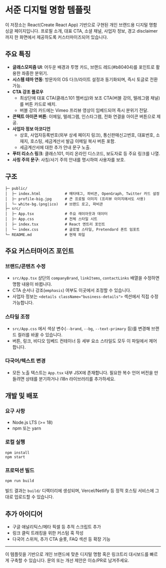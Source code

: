 # 서준 디지털 명함 템플릿

이 저장소는 React(Create React App) 기반으로 구현된 개인 브랜드용 디지털 명함 싱글 페이지입니다. 프로필 소개, 대표 CTA, 소셜 채널, 사업자 정보, 경고
disclaimer까지 한 화면에서 제공하도록 커스터마이즈되어 있습니다.

## 주요 특징

- **글래스모피즘 UI**: 어두운 배경과 투명 카드, 브랜드 레드(#b80404)를 포인트로 활용한 좌중한 분위기.
- **시스템 테마 연동**: 방문자의 OS 다크/라이트 설정과 동기화되며, 즉시 토글로 전환 가능.
- **CTA 강조 플로우**
  - 최상단에 대표 CTA(클래스101 멤버십)와 보조 CTA(버블 강의, 텔레그램 채널)를 버튼 카드로 배치.
  - 버블 강의 카드에는 Vimeo 프리뷰 영상이 임베드되어 즉시 분위기 전달.
- **콘택트 아이콘 버튼**: 이메일, 텔레그램, 인스타그램, 전화 연결을 아이콘 버튼으로 제공.
- **사업자 정보 아코디언**
  - 상호, 사업자등록번호(외부 상세 페이지 링크), 통신판매신고번호, 대표번호, 소재지, 호스팅, 세금계산서 발급 이메일 복사 버튼 포함.
  - 세금계산서에 대한 추가 안내 문구 노출.
- **푸터 리소스 링크**: 클래스101, 미리 온라인 디스코드, 보도자료 등 주요 링크를 나열.
- **사칭 주의 문구**: 사칭/사기 주의 안내를 명시하여 사용자를 보호.

## 구조

```
├─ public/
│  ├─ index.html           # 메타태그, 파비콘, OpenGraph, Twitter 카드 설정
│  ├─ profile-big.jpg      # 큰 프로필 이미지 (프리뷰 이미지에서도 사용)
│  └─ white-bg.(png|ico)   # 브랜드 로고, 파비콘
├─ src/
│  ├─ App.tsx              # 주요 레이아웃과 데이터
│  ├─ App.css              # 전체 스타일 시트
│  ├─ index.tsx            # React 엔트리 포인트
│  └─ index.css            # 글로벌 스타일, Pretendard 폰트 임포트
└─ README.md               # 현재 파일
```

## 주요 커스터마이즈 포인트

### 브랜드/콘텐츠 수정
- `src/App.tsx` 상단의 `companyBrand`, `linkItems`, `contactLinks` 배열을 수정하면 명함 내용이 바뀝니다.
- CTA 순서나 강조(`emphasis`) 여부도 이곳에서 조정할 수 있습니다.
- 사업자 정보는 `<details className="business-details">` 섹션에서 직접 수정 가능합니다.

### 스타일 조정
- `src/App.css` 에서 색상 변수(`--brand`, `--bg`, `--text-primary` 등)를 변경해 브랜드 컬러를 바꿀 수 있습니다.
- 버튼, 링크, 비디오 임베드 컨테이너 등 세부 요소 스타일도 모두 이 파일에서 제어합니다.

### 다국어/텍스트 변경
- 모든 노출 텍스트는 `App.tsx` 내부 JSX에 존재합니다. 필요한 복수 언어 버전을 만들려면 상태를 분기하거나 i18n 라이브러리를 추가하세요.

## 개발 및 배포

### 요구 사항
- Node.js LTS (>= 18)
- npm 또는 yarn

### 로컬 실행
```
npm install
npm start
```

### 프로덕션 빌드
```
npm run build
```

빌드 결과는 `build/` 디렉터리에 생성되며, Vercel/Netlify 등 정적 호스팅 서비스에 그대로 업로드할 수 있습니다.

## 추가 아이디어
- 구글 애널리틱스/메타 픽셀 등 추적 스크립트 추가
- 링크 클릭 트래킹을 위한 커스텀 훅 작성
- 다국어 스위처, 추가 CTA 슬롯, FAQ 섹션 등 확장 기능

---

이 템플릿을 기반으로 개인 브랜드에 맞춘 디지털 명함 혹은 링크트리 대시보드를 빠르게 구축할 수 있습니다. 문의 또는 개선 제안은 이슈/PR로 남겨주세요.
